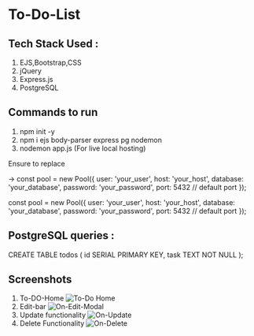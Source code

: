 # To-Do-List

## Tech Stack Used : 
1. EJS,Bootstrap,CSS
2. jQuery
3. Express.js
4. PostgreSQL

## Commands to run 
1. npm init -y
2. npm i ejs body-parser express pg nodemon
3. nodemon app.js (For live local hosting)

Ensure to replace 


→ const pool = new Pool({
  user: 'your_user', 
  host: 'your_host', 
  database: 'your_database', 
  password: 'your_password', 
  port:  5432 // default port
});


const pool = new Pool({
  user: 'your_user', 
  host: 'your_host', 
  database: 'your_database', 
  password: 'your_password', 
  port:  5432 // default port
});


## PostgreSQL queries : 

CREATE TABLE todos (
  id SERIAL PRIMARY KEY,
  task TEXT NOT NULL
);

## Screenshots 
1. To-DO-Home
![To-Do Home](https://github.com/user-attachments/assets/ff9ad32c-bfdf-414e-8d00-9d8f5ee60bf2)
2. Edit-bar
![On-Edit-Modal](https://github.com/user-attachments/assets/e7d1b1ae-b3db-4aab-8a31-715de1a07ef6)
3. Update functionality
![On-Update](https://github.com/user-attachments/assets/e8b87681-4215-4504-81ed-fac3cdcac79f)
4. Delete Functionality
![On-Delete](https://github.com/user-attachments/assets/ee53ab4e-a62d-4a6b-b27c-42ac5bc801aa)
